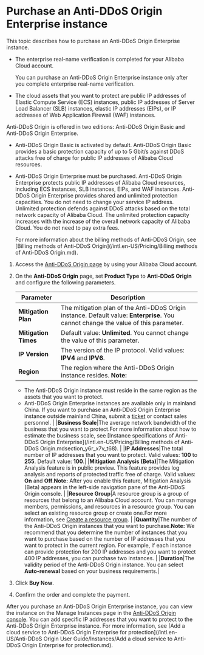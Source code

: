 # Purchase an Anti-DDoS Origin Enterprise instance

This topic describes how to purchase an Anti-DDoS Origin Enterprise instance.

-   The enterprise real-name verification is completed for your Alibaba Cloud account.

    You can purchase an Anti-DDoS Origin Enterprise instance only after you complete enterprise real-name verification.

-   The cloud assets that you want to protect are public IP addresses of Elastic Compute Service \(ECS\) instances, public IP addresses of Server Load Balancer \(SLB\) instances, elastic IP addresses \(EIPs\), or IP addresses of Web Application Firewall \(WAF\) instances.

Anti-DDoS Origin is offered in two editions: Anti-DDoS Origin Basic and Anti-DDoS Origin Enterprise.

-   Anti-DDoS Origin Basic is activated by default. Anti-DDoS Origin Basic provides a basic protection capacity of up to 5 Gbit/s against DDoS attacks free of charge for public IP addresses of Alibaba Cloud resources.
-   Anti-DDoS Origin Enterprise must be purchased. Anti-DDoS Origin Enterprise protects public IP addresses of Alibaba Cloud resources, including ECS instances, SLB instances, EIPs, and WAF instances. Anti-DDoS Origin Enterprise provides shared and unlimited protection capacities. You do not need to change your service IP address. Unlimited protection defends against DDoS attacks based on the total network capacity of Alibaba Cloud. The unlimited protection capacity increases with the increase of the overall network capacity of Alibaba Cloud. You do not need to pay extra fees.

    For more information about the billing methods of Anti-DDoS Origin, see [Billing methods of Anti-DDoS Origin](/intl.en-US/Pricing/Billing methods of Anti-DDoS Origin.md).


1.  Access the [Anti-DDoS Origin page](https://common-buy-intl.alibabacloud.com/?commodityCode=ddos_ddosbgp_public_intl) by using your Alibaba Cloud account.

2.  On the **Anti-DDoS Origin** page, set **Product Type** to **Anti-DDoS Origin** and configure the following parameters.

    |Parameter|Description|
    |---------|-----------|
    |**Mitigation Plan**|The mitigation plan of the Anti-DDoS Origin instance. Default value: **Enterprise**. You cannot change the value of this parameter.|
    |**Mitigation Times**|Default value: **Unlimited**. You cannot change the value of this parameter.|
    |**IP Version**|The version of the IP protocol. Valid values: **IPV4** and **IPV6**.|
    |**Region**|The region where the Anti-DDoS Origin instance resides. **Note:**

    -   The Anti-DDoS Origin instance must reside in the same region as the assets that you want to protect.
    -   Anti-DDoS Origin Enterprise instances are available only in mainland China. If you want to purchase an Anti-DDoS Origin Enterprise instance outside mainland China, submit a [ticket](https://workorder-intl.console.aliyun.com/?#/ticket/add/?productId=80) or contact sales personnel. |
    |**Business Scale**|The average network bandwidth of the business that you want to protect.For more information about how to estimate the business scale, see [Instance specifications of Anti-DDoS Origin Enterprise](/intl.en-US/Pricing/Billing methods of Anti-DDoS Origin.mdsection_y6r_x7v_t68). |
    |**IP Addresses**|The total number of IP addresses that you want to protect. Valid values: **100** to **255**. Default value: **100**.|
    |**Mitigation Analysis \(Beta\)**|The Mitigation Analysis feature is in public preview. This feature provides log analysis and reports of protected traffic free of charge. Valid values: **On** and **Off**.**Note:** After you enable this feature, Mitigation Analysis \(Beta\) appears in the left-side navigation pane of the Anti-DDoS Origin console. |
    |**Resource Group**|A resource group is a group of resources that belong to an Alibaba Cloud account. You can manage members, permissions, and resources in a resource group. You can select an existing resource group or create one.For more information, see [Create a resource group](). |
    |**Quantity**|The number of the Anti-DDoS Origin instances that you want to purchase.**Note:** We recommend that you determine the number of instances that you want to purchase based on the number of IP addresses that you want to protect in the current region. For example, if each instance can provide protection for 200 IP addresses and you want to protect 400 IP addresses, you can purchase two instances. |
    |**Duration**|The validity period of the Anti-DDoS Origin instance. You can select **Auto-renewal** based on your business requirements.|

3.  Click **Buy Now**.

4.  Confirm the order and complete the payment.


After you purchase an Anti-DDoS Origin Enterprise instance, you can view the instance on the Manage Instances page in the [Anti-DDoS Origin console](https://yundun.console.aliyun.com/?p=ddosbgp). You can add specific IP addresses that you want to protect to the Anti-DDoS Origin Enterprise instance. For more information, see [Add a cloud service to Anti-DDoS Origin Enterprise for protection](/intl.en-US/Anti-DDoS Origin User Guide/Instances/Add a cloud service to Anti-DDoS Origin Enterprise for protection.md).

